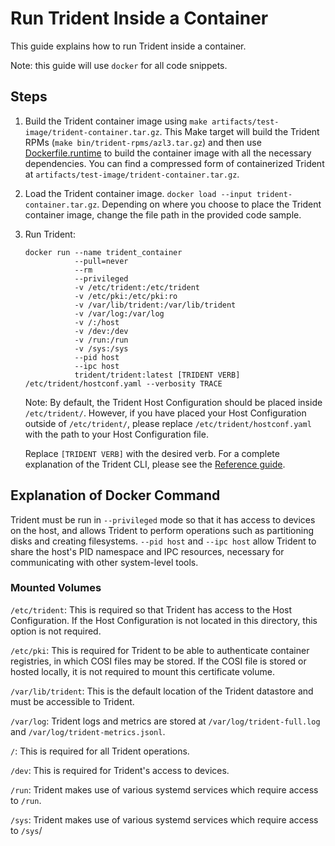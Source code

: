 
# Run Trident Inside a Container

This guide explains how to run Trident inside a container.

Note: this guide will use `docker` for all code snippets.

## Steps

1. Build the Trident container image using `make
   artifacts/test-image/trident-container.tar.gz`. This Make target will build
   the Trident RPMs (`make bin/trident-rpms/azl3.tar.gz`) and then use
   [Dockerfile.runtime](../Dockerfile.runtime) to build the container image with
   all the necessary dependencies. You can find a compressed form of
   containerized Trident at `artifacts/test-image/trident-container.tar.gz`.

2. Load the Trident container image. `docker load --input
   trident-container.tar.gz`. Depending on where you choose to place the Trident
   container image, change the file path in the provided code sample.

3. Run Trident:

   ```docker
   docker run --name trident_container 
              --pull=never 
              --rm 
              --privileged 
              -v /etc/trident:/etc/trident 
              -v /etc/pki:/etc/pki:ro 
              -v /var/lib/trident:/var/lib/trident 
              -v /var/log:/var/log 
              -v /:/host 
              -v /dev:/dev 
              -v /run:/run 
              -v /sys:/sys 
              --pid host 
              --ipc host 
              trident/trident:latest [TRIDENT VERB] /etc/trident/hostconf.yaml --verbosity TRACE
   ```

   Note: By default, the Trident Host Configuration should be placed inside
   `/etc/trident/`. However, if you have placed your Host Configuration outside
   of `/etc/trident/`, please replace `/etc/trident/hostconf.yaml` with the path
   to your Host Configuration file.

   Replace `[TRIDENT VERB]` with the desired verb. For a complete explanation of the Trident CLI, please see the [Reference guide](../Reference/Trident-CLI.md).

## Explanation of Docker Command

Trident must be run in `--privileged` mode so that it has access to devices on
the host, and allows Trident to perform operations such as partitioning disks
and creating filesystems. `--pid host` and `--ipc host` allow Trident to share
the host's PID namespace and IPC resources, necessary for communicating with
other system-level tools.

### Mounted Volumes

`/etc/trident`: This is required so that Trident has access to the Host
Configuration. If the Host Configuration is not located in this directory, this
option is not required.

`/etc/pki`: This is required for Trident to be able to authenticate container
registries, in which COSI files may be stored. If the COSI file is stored or
hosted locally, it is not required to mount this certificate volume.

`/var/lib/trident`: This is the default location of the Trident datastore and
must be accessible to Trident.

`/var/log`: Trident logs and metrics are stored at `/var/log/trident-full.log`
and `/var/log/trident-metrics.jsonl`.

`/`: This is required for all Trident operations.

`/dev`: This is required for Trident's access to devices.

`/run`: Trident makes use of various systemd services which require access to
`/run`.

`/sys`: Trident makes use of various systemd services which require access to
`/sys`/